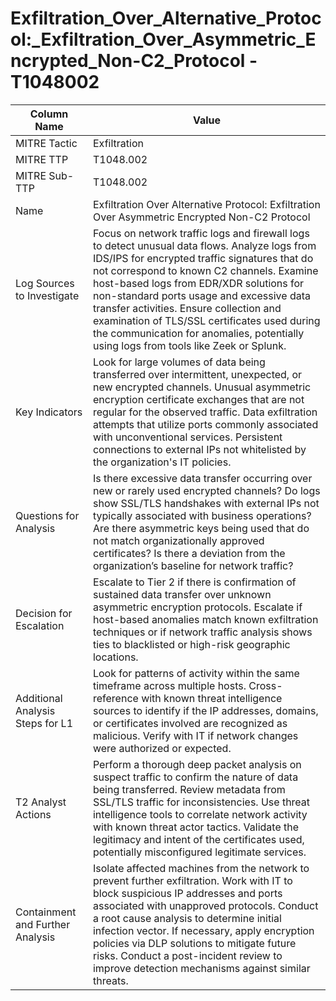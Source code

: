 # Exfiltration_Over_Alternative_Protocol:_Exfiltration_Over_Asymmetric_Encrypted_Non-C2_Protocol - T1048002

| Column Name | Value |
|-------------|-------|
| MITRE Tactic | Exfiltration |
| MITRE TTP | T1048.002 |
| MITRE Sub-TTP | T1048.002 |
| Name | Exfiltration Over Alternative Protocol: Exfiltration Over Asymmetric Encrypted Non-C2 Protocol |
| Log Sources to Investigate | Focus on network traffic logs and firewall logs to detect unusual data flows. Analyze logs from IDS/IPS for encrypted traffic signatures that do not correspond to known C2 channels. Examine host-based logs from EDR/XDR solutions for non-standard ports usage and excessive data transfer activities. Ensure collection and examination of TLS/SSL certificates used during the communication for anomalies, potentially using logs from tools like Zeek or Splunk. |
| Key Indicators | Look for large volumes of data being transferred over intermittent, unexpected, or new encrypted channels. Unusual asymmetric encryption certificate exchanges that are not regular for the observed traffic. Data exfiltration attempts that utilize ports commonly associated with unconventional services. Persistent connections to external IPs not whitelisted by the organization's IT policies. |
| Questions for Analysis | Is there excessive data transfer occurring over new or rarely used encrypted channels? Do logs show SSL/TLS handshakes with external IPs not typically associated with business operations? Are there asymmetric keys being used that do not match organizationally approved certificates? Is there a deviation from the organization’s baseline for network traffic? |
| Decision for Escalation | Escalate to Tier 2 if there is confirmation of sustained data transfer over unknown asymmetric encryption protocols. Escalate if host-based anomalies match known exfiltration techniques or if network traffic analysis shows ties to blacklisted or high-risk geographic locations. |
| Additional Analysis Steps for L1 | Look for patterns of activity within the same timeframe across multiple hosts. Cross-reference with known threat intelligence sources to identify if the IP addresses, domains, or certificates involved are recognized as malicious. Verify with IT if network changes were authorized or expected. |
| T2 Analyst Actions | Perform a thorough deep packet analysis on suspect traffic to confirm the nature of data being transferred. Review metadata from SSL/TLS traffic for inconsistencies. Use threat intelligence tools to correlate network activity with known threat actor tactics. Validate the legitimacy and intent of the certificates used, potentially misconfigured legitimate services. |
| Containment and Further Analysis | Isolate affected machines from the network to prevent further exfiltration. Work with IT to block suspicious IP addresses and ports associated with unapproved protocols. Conduct a root cause analysis to determine initial infection vector. If necessary, apply encryption policies via DLP solutions to mitigate future risks. Conduct a post-incident review to improve detection mechanisms against similar threats. |

